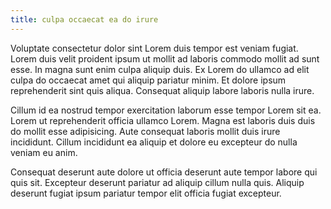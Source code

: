 ```yaml
---
title: culpa occaecat ea do irure
---
```


Voluptate consectetur dolor sint Lorem duis tempor est veniam fugiat. Lorem duis velit proident ipsum ut mollit ad laboris commodo mollit ad sunt esse. In magna sunt enim culpa aliquip duis. Ex Lorem do ullamco ad elit culpa do occaecat amet qui aliquip pariatur minim. Et dolore ipsum reprehenderit sint quis aliqua. Consequat aliquip labore laboris nulla irure.

Cillum id ea nostrud tempor exercitation laborum esse tempor Lorem sit ea. Lorem ut reprehenderit officia ullamco Lorem. Magna est laboris duis duis do mollit esse adipisicing. Aute consequat laboris mollit duis irure incididunt. Cillum incididunt ea aliquip et dolore eu excepteur do nulla veniam eu anim.

Consequat deserunt aute dolore ut officia deserunt aute tempor labore qui quis sit. Excepteur deserunt pariatur ad aliquip cillum nulla quis. Aliquip deserunt fugiat ipsum pariatur tempor elit officia fugiat excepteur.